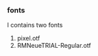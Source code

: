 <h3>fonts</h3>
<p>I contains two fonts 
   <ol>
     <li>pixel.otf</li>
     <li>RMNeueTRIAL-Regular.otf</li>
   </ol>
</p>
